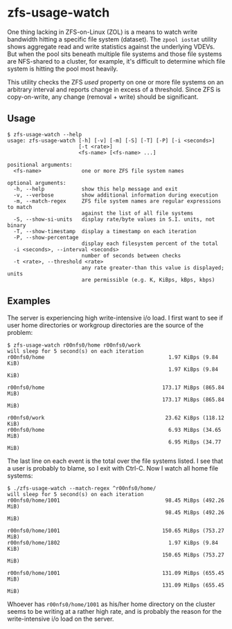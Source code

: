# zfs-usage-watch

One thing lacking in ZFS-on-Linux (ZOL) is a means to watch write bandwidth hitting a specific file system (dataset).  The `zpool iostat` utility shows aggregate read and write statistics against the underlying VDEVs.  But when the pool sits beneath multiple file systems and those file systems are NFS-shared to a cluster, for example, it's difficult to determine which file system is hitting the pool most heavily.

This utility checks the ZFS *used* property on one or more file systems on an arbitrary interval and reports change in excess of a threshold.  Since ZFS is copy-on-write, any change (removal + write) should be significant.

## Usage

```
$ zfs-usage-watch --help
usage: zfs-usage-watch [-h] [-v] [-m] [-S] [-T] [-P] [-i <seconds>]
                       [-t <rate>]
                       <fs-name> [<fs-name> ...]

positional arguments:
  <fs-name>             one or more ZFS file system names

optional arguments:
  -h, --help            show this help message and exit
  -v, --verbose         show additional information during execution
  -m, --match-regex     ZFS file system names are regular expressions to match
                        against the list of all file systems
  -S, --show-si-units   display rate/byte values in S.I. units, not binary
  -T, --show-timestamp  display a timestamp on each iteration
  -P, --show-percentage
                        display each filesystem percent of the total
  -i <seconds>, --interval <seconds>
                        number of seconds between checks
  -t <rate>, --threshold <rate>
                        any rate greater-than this value is displayed; units
                        are permissible (e.g. K, KiBps, kBps, kbps)
```

## Examples

The server is experiencing high write-intensive i/o load.  I first want to see if user home directories or workgroup directories are the source of the problem:

```
$ zfs-usage-watch r00nfs0/home r00nfs0/work
will sleep for 5 second(s) on each iteration
r00nfs0/home                                        1.97 KiBps (9.84 KiB)
                                                    1.97 KiBps (9.84 KiB)

r00nfs0/home                                      173.17 MiBps (865.84 MiB)
                                                  173.17 MiBps (865.84 MiB)

r00nfs0/work                                       23.62 KiBps (118.12 KiB)
r00nfs0/home                                        6.93 MiBps (34.65 MiB)
                                                    6.95 MiBps (34.77 MiB)

```

The last line on each event is the total over the file systems listed.  I see that a user is probably to blame, so I exit with Ctrl-C.  Now I watch all home file systems:

```
$ ./zfs-usage-watch --match-regex ^r00nfs0/home/
will sleep for 5 second(s) on each iteration
r00nfs0/home/1001                                  98.45 MiBps (492.26 MiB)
                                                   98.45 MiBps (492.26 MiB)

r00nfs0/home/1001                                 150.65 MiBps (753.27 MiB)
r00nfs0/home/1802                                   1.97 KiBps (9.84 KiB)
                                                  150.65 MiBps (753.27 MiB)

r00nfs0/home/1001                                 131.09 MiBps (655.45 MiB)
                                                  131.09 MiBps (655.45 MiB)

```

Whoever has `r00nfs0/home/1001` as his/her home directory on the cluster seems to be writing at a rather high rate, and is probably the reason for the write-intensive i/o load on the server.
